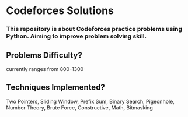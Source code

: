 # Codeforces Solutions
### This repository is about Codeforces practice problems using Python. Aiming to improve problem solving skill.
## Problems Difficulty?
currently ranges from 800-1300
## Techniques Implemented?
Two Pointers, Sliding Window, Prefix Sum, Binary Search, Pigeonhole, Number Theory, Brute Force, Constructive, Math, Bitmasking
